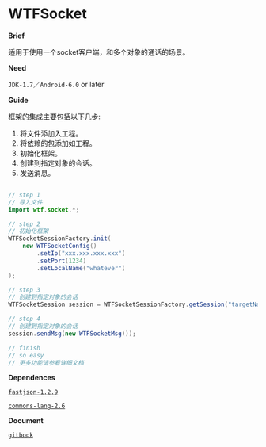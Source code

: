 # WTFSocket

**Brief**

适用于使用一个socket客户端，和多个对象的通话的场景。

**Need**

`JDK-1.7`／`Android-6.0` or later

**Guide**

框架的集成主要包括以下几步:

1. 将文件添加入工程。
2. 将依赖的包添加如工程。
3. 初始化框架。
4. 创建到指定对象的会话。
5. 发送消息。

```java

// step 1
// 导入文件
import wtf.socket.*;

// step 2
// 初始化框架
WTFSocketSessionFactory.init(
    new WTFSocketConfig()
        .setIp("xxx.xxx.xxx.xxx")
        .setPort(1234)
        .setLocalName("whatever")
);

// step 3
// 创建到指定对象的会话
WTFSocketSession session = WTFSocketSessionFactory.getSession("targetName");

// step 4
// 创建到指定对象的会话
session.sendMsg(new WTFSocketMsg()); 

// finish
// so easy
// 更多功能请参看详细文档

```

**Dependences**

[`fastjson-1.2.9`](http://mvnrepository.com/artifact/com.alibaba/fastjson/1.2.9)

[`commons-lang-2.6`](http://mvnrepository.com/artifact/commons-lang/commons-lang/2.6)

**Document**

[`gitbook`](https://zoutstanding.gitbooks.io/wtfsocket-client-java-android/content/)
